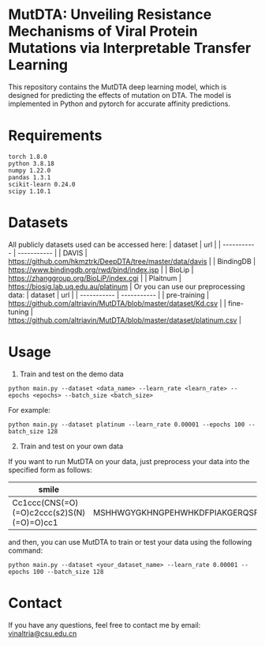 # MutDTA: Unveiling Resistance Mechanisms of Viral Protein Mutations via Interpretable Transfer Learning

This repository contains the MutDTA deep learning model, which is designed for predicting the effects of mutation on DTA. The model is implemented in Python and pytorch for accurate affinity predictions.

# Requirements
```
torch 1.8.0
python 3.8.18
numpy 1.22.0
pandas 1.3.1
scikit-learn 0.24.0
scipy 1.10.1
```

# Datasets
All publicly datasets used can be accessed here:
| dataset      | url |
| ----------- | ----------- |
| DAVIS      | https://github.com/hkmztrk/DeepDTA/tree/master/data/davis       |
| BindingDB   | https://www.bindingdb.org/rwd/bind/index.jsp        |
| BioLip   | https://zhanggroup.org/BioLiP/index.cgi        |
| Plaitnum | https://biosig.lab.uq.edu.au/platinum |
Or you can use our preprocessing data:
| dataset      | url |
| ----------- | ----------- |
| pre-training      | https://github.com/altriavin/MutDTA/blob/master/dataset/Kd.csv       |
| fine-tuning   | https://github.com/altriavin/MutDTA/blob/master/dataset/platinum.csv        |

# Usage
1. Train and test on the demo data
```
python main.py --dataset <data_name> --learn_rate <learn_rate> --epochs <epochs> --batch_size <batch_size>
```
For example:
```
python main.py --dataset platinum --learn_rate 0.00001 --epochs 100 --batch_size 128
```
2. Train and test on your own data

If you want to run MutDTA on your data, just preprocess your data into the specified form as follows:

| smile      | seq | labels |
| ----------- | ----------- | ----------- |
| Cc1ccc(CNS(=O)(=O)c2ccc(s2)S(N)(=O)=O)cc1  | MSHHWGYGKHNGPEHWHKDFPIAKGERQSPVDIDTHTAKYDPSLKPLSVSYDQATSLRILNNGHAFNVEFDDSQDKAVLKGGPLDGTYRLIQFHFHWGSLDGQGSEHTVDKKKYAAELHLVHWNTKYGDFGKAVQQPDGLAVLGIFLKVGSAKPGLQKVVDVLDSIKTKGKSADFTNFDPRGLLPESLDYWTYPGSLTTPPLLECVTWIVLKEPISVSSEQVLKFRKLNFNGEGEPEELMVDNWRPAQPLKNRQIKASFK | 9.337242168318426 |

and then, you can use MutDTA to train or test your data using the following command:
```
python main.py --dataset <your_dataset_name> --learn_rate 0.00001 --epochs 100 --batch_size 128
```

# Contact
If you have any questions, feel free to contact me by email: vinaltria@csu.edu.cn